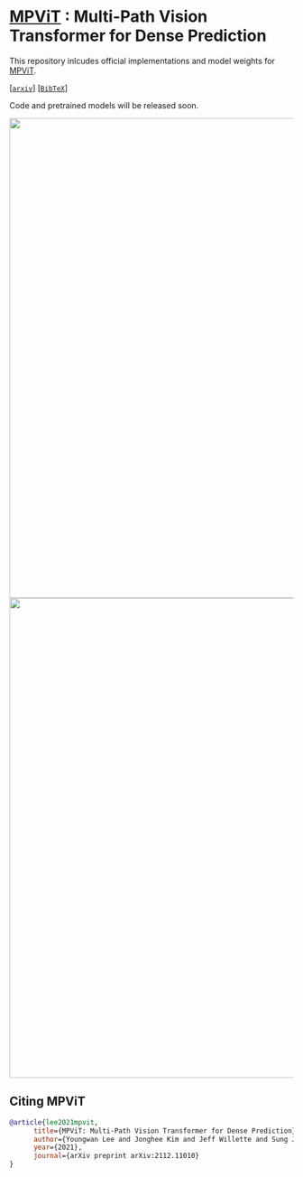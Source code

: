 # [MPViT](https://arxiv.org/abs/2112.11010) : Multi-Path Vision Transformer for Dense Prediction

This repository inlcudes official implementations and model weights for [MPViT](https://arxiv.org/abs/2112.11010).

[[`arxiv`](https://arxiv.org/abs/2112.11010)] [[`BibTeX`](#CitingMPViT)]

Code and pretrained models will be released soon.



<div align="center">
  <img src="https://dl.dropbox.com/s/qsp5scrd9okl3pw/mpvit_plot1.png" width="850px" />
</div>

<div align="center">
  <img src="https://dl.dropbox.com/s/dsaqd0cc9ryzqim/mpvit_plot2.png" width="850px" />
</div>


## <a name="CitingMPViT"></a>Citing MPViT

```BibTeX
@article{lee2021mpvit,
      title={MPViT: Multi-Path Vision Transformer for Dense Prediction}, 
      author={Youngwan Lee and Jonghee Kim and Jeff Willette and Sung Ju Hwang},
      year={2021},
      journal={arXiv preprint arXiv:2112.11010}
}
```
